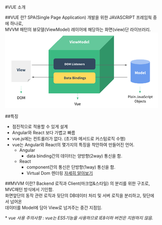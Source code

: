 #VUE 소개

##VUE 란?
SPA(Single Page Application) 개발을 위한 JAVASCRIPT 프레임웍 중에 하나로,  
MVVM 패턴의 뷰모델(ViewModel) 레이어에 해당하는 화면(view)단 라이브러리.
![mvvm](../images/view_viewmodel_model.png)  

##특징
* 점진적으로 적용할 수 있게 설계
* Angular와 React 보다 가볍고 빠름  
* vue.js에는 컨트롤러가 없다. (초기화 메서드로 커스텀로직 수행)  
* vue는 Angular와 React의 몇가지의 특징을 착안하여 만들어진 언어. 
    * Angular  
        * data binding간의 데이터는 양방향(2way) 통신을 함.  
    * React  
        * component간의 통신은 단방향(1way) 통신을 함.  
        * Virtual Dom 렌더링 [자세히 알아보기](../05.vue_dom/)  


##MVVM 이란?
Backend 로직과 Client(마크업&스타일) 의 분리를 위한 구조로, MVC패턴 방식에서 기인함.  
화면앞단의 동작 관련 로직과 뒷단의 DB데이터 처리 및 서버 로직을 분리하고, 뒷단에서 넘어온  
데이터를 Model에 담아 View로 넘겨주는 중간 지점임.
  
   
   
\* *vue 사용 주의사항 : vue는 ES5기능을 사용하므로 IE8이하 버전은 지원하지 않음.*